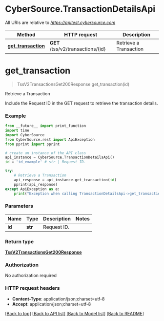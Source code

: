 # CyberSource.TransactionDetailsApi

All URIs are relative to *https://apitest.cybersource.com*

Method | HTTP request | Description
------------- | ------------- | -------------
[**get_transaction**](TransactionDetailsApi.md#get_transaction) | **GET** /tss/v2/transactions/{id} | Retrieve a Transaction


# **get_transaction**
> TssV2TransactionsGet200Response get_transaction(id)

Retrieve a Transaction

Include the Request ID in the GET request to retrieve the transaction details.

### Example 
```python
from __future__ import print_function
import time
import CyberSource
from CyberSource.rest import ApiException
from pprint import pprint

# create an instance of the API class
api_instance = CyberSource.TransactionDetailsApi()
id = 'id_example' # str | Request ID. 

try: 
    # Retrieve a Transaction
    api_response = api_instance.get_transaction(id)
    pprint(api_response)
except ApiException as e:
    print("Exception when calling TransactionDetailsApi->get_transaction: %s\n" % e)
```

### Parameters

Name | Type | Description  | Notes
------------- | ------------- | ------------- | -------------
 **id** | **str**| Request ID.  | 

### Return type

[**TssV2TransactionsGet200Response**](TssV2TransactionsGet200Response.md)

### Authorization

No authorization required

### HTTP request headers

 - **Content-Type**: application/json;charset=utf-8
 - **Accept**: application/json;charset=utf-8

[[Back to top]](#) [[Back to API list]](../README.md#documentation-for-api-endpoints) [[Back to Model list]](../README.md#documentation-for-models) [[Back to README]](../README.md)

